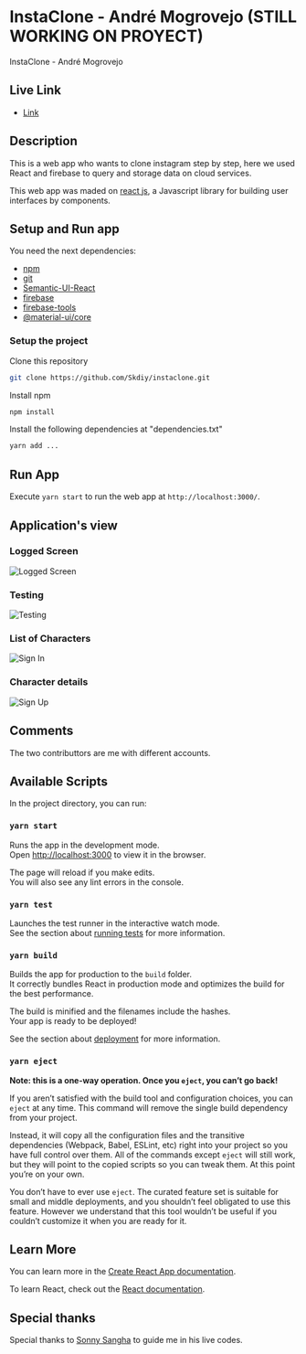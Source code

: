 # InstaClone - André Mogrovejo (STILL WORKING ON PROYECT)

InstaClone - André Mogrovejo

## Live Link

* [Link](https://instacool-4429f.web.app)

## Description

This is a web app who wants to clone instagram step by step, here we used React and firebase to query and storage data on cloud services.

This web app was maded on [react js](https://reactjs.org), a Javascript library for building user interfaces by components.

## Setup and Run app

You need the next dependencies:
* [npm](https://www.npmjs.com/)
* [git](https://git-scm.com/)
* [Semantic-UI-React](https://react.semantic-ui.com/)
* [firebase](https://firebase.google.com/)
* [firebase-tools](https://firebase.google.com/)
* [@material-ui/core](https://material-ui.com)

### Setup the project

Clone this repository
``` bash
git clone https://github.com/Skdiy/instaclone.git
```

Install npm
``` bash
npm install
```

Install the following dependencies at "dependencies.txt"
``` bash
yarn add ...
```



## Run App

Execute `yarn start` to run the web app at `http://localhost:3000/`.

## Application's view

### Logged Screen
![Logged Screen](https://github.com/Skdiy/instaclone/blob/master/captures/logincapture.JPG)
### Testing
![Testing](https://github.com/Skdiy/instaclone/blob/master/captures/testing2.JPG)
### List of Characters
![Sign In](https://github.com/Skdiy/instaclone/blob/master/captures/signin.JPG)
### Character details
![Sign Up](https://github.com/Skdiy/instaclone/blob/master/captures/signup.JPG)

## Comments
The two contributtors are me with different accounts.

## Available Scripts

In the project directory, you can run:

### `yarn start`

Runs the app in the development mode.<br />
Open [http://localhost:3000](http://localhost:3000) to view it in the browser.

The page will reload if you make edits.<br />
You will also see any lint errors in the console.

### `yarn test`

Launches the test runner in the interactive watch mode.<br />
See the section about [running tests](https://facebook.github.io/create-react-app/docs/running-tests) for more information.

### `yarn build`

Builds the app for production to the `build` folder.<br />
It correctly bundles React in production mode and optimizes the build for the best performance.

The build is minified and the filenames include the hashes.<br />
Your app is ready to be deployed!

See the section about [deployment](https://facebook.github.io/create-react-app/docs/deployment) for more information.

### `yarn eject`

**Note: this is a one-way operation. Once you `eject`, you can’t go back!**

If you aren’t satisfied with the build tool and configuration choices, you can `eject` at any time. This command will remove the single build dependency from your project.

Instead, it will copy all the configuration files and the transitive dependencies (Webpack, Babel, ESLint, etc) right into your project so you have full control over them. All of the commands except `eject` will still work, but they will point to the copied scripts so you can tweak them. At this point you’re on your own.

You don’t have to ever use `eject`. The curated feature set is suitable for small and middle deployments, and you shouldn’t feel obligated to use this feature. However we understand that this tool wouldn’t be useful if you couldn’t customize it when you are ready for it.

## Learn More

You can learn more in the [Create React App documentation](https://facebook.github.io/create-react-app/docs/getting-started).

To learn React, check out the [React documentation](https://reactjs.org/).

## Special thanks

Special thanks to [Sonny Sangha](https://www.youtube.com/user/ssangha32) to guide me in his live codes.